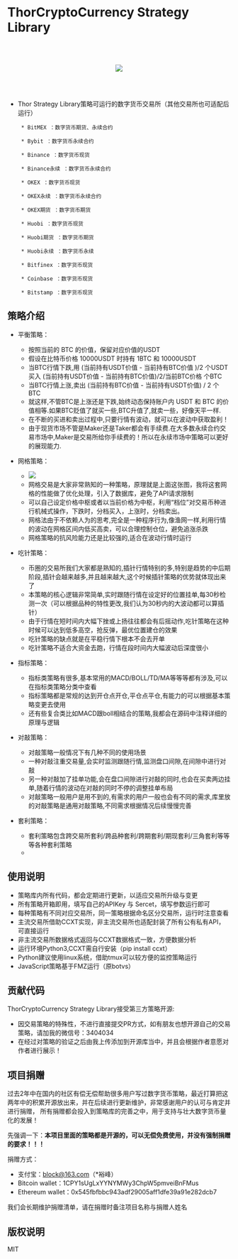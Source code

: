 # ThorCryptoCurrency Strategy Library

 
<br>
<br>
<p align="center">
  <img src ="http://thorquant.com/Thor-Quant.png"/>
</p>
<br>
<br>

 * Thor Strategy Library策略可运行的数字货币交易所（其他交易所也可适配后运行）

        * BitMEX ：数字货币期货、永续合约

        * Bybit ：数字货币永续合约

        * Binance ：数字货币现货

        * Binance永续 ：数字货币永续合约

        * OKEX ：数字货币现货

        * OKEX永续 ：数字货币永续合约

        * OKEX期货 ：数字货币期货

        * Huobi ：数字货币现货

        * Huobi期货 ：数字货币期货

        * Huobi永续 ：数字货币永续 

        * Bitfinex ：数字货币现货

        * Coinbase ：数字货币现货

        * Bitstamp ：数字货币现货


## 策略介绍

- 平衡策略：
  - 按照当前的 BTC 的价值，保留对应价值的USDT
  - 假设在比特币价格 10000USDT 时持有 1BTC 和 10000USDT
  - 当BTC行情下跌,用 (当前持有USDT价值 - 当前持有BTC价值 )/2 个USDT 买入 (当前持有USDT价值 - 当前持有BTC价值)/2/当前BTC价格 个BTC
  - 当BTC行情上涨,卖出 (当前持有BTC价值 - 当前持有USDT价值) / 2 个BTC
  - 就这样,不管BTC是上涨还是下跌,始终动态保持账户内 USDT 和 BTC 的价值相等.如果BTC贬值了就买一些,BTC升值了,就卖一些，好像天平一样.
  - 在不断的买进和卖出过程中,只要行情有波动，就可以在波动中获取盈利！
  - 由于现货市场不管是Maker还是Taker都会有手续费.在大多数永续合约交易市场中,Maker是交易所给你手续费的！所以在永续市场中策略可以更好的展现能力.

- 网格策略：
  - <img src ="http://thorquant.com/网格交易图片.png"/>
  - 网格交易是大家非常熟知的一种策略，原理就是上面这张图，我将这套网格的性能做了优化处理，引入了数据库，避免了API请求限制
  - 可以自己设定价格中枢或者以当前价格为中枢，利用“档位”对交易币种进行机械式操作，下跌时，分档买入，上涨时，分档卖出。
  - 网格法由于不依赖人为的思考,完全是一种程序行为,像渔网一样,利用行情的波动在网格区间内低买高卖，可以合理控制仓位，避免追涨杀跌
  - 网格策略的抗风险能力还是比较强的,适合在波动行情时运行

- 吃针策略：
  - 币圈的交易所我们大家都是熟知的,插针行情特别的多,特别是趋势的中后期阶段,插针会越来越多,并且越来越大,这个时候插针策略的优势就体现出来了
  - 本策略的核心逻辑非常简单,实时跟随行情在设定好的位置挂单,每30秒检测一次（可以根据品种的特性更改,我们认为30秒内的大波动都可以算插针）
  - 由于行情在短时间内大幅下挫或上扬往往都会有后摇动作,吃针策略在这种时候可以达到低多高空，抢反弹，最优位置建仓的效果
  - 吃针策略的缺点就是在平稳行情下根本不会去开单
  - 吃针策略不适合大资金去跑，行情在段时间内大幅波动后深度很小
  
- 指标策略：
  - 指标类策略有很多,基本常用的MACD/BOLL/TD/MA等等等都有涉及,可以在指标类策略分类中查看
  - 指标策略都是常规的达到开仓点开仓,平仓点平仓,有能力的可以根据基本策略变更去使用
  - 还有些复合类比如MACD跟boll相结合的策略,我都会在源码中注释详细的原理与逻辑

- 对敲策略：
  - 对敲策略一般情况下有几种不同的使用场景
  - 一种对敲注重交易量,会实时监测跟随行情,监测盘口间隙,在间隙中进行对敲
  - 另一种对敲加了挂单功能,会在盘口间隙进行对敲的同时,也会在买卖两边挂单,随着行情的波动在对敲的同时不停的调整挂单布局
  - 对敲策略一般用户是用不到的,有需求的用户一般也会有不同的需求,库里放的对敲策略是通用对敲策略,不同需求根据情况后续慢慢完善

- 套利策略：
  - 套利策略包含跨交易所套利/跨品种套利/跨期套利/期现套利/三角套利等等等各种套利策略
  - 



## 使用说明
- 策略库内所有代码，都会定期进行更新，以适应交易所升级与变更
- 所有策略开箱即用，填写自己的APIKey 与 Sercet，填写参数运行即可
- 每种策略有不同对应交易所，同一策略根据命名区分交易所，运行时注意查看
- 主流交易所借助CCXT实现，非主流交易所也适配封装了所有公有私有API，可直接运行
- 非主流交易所数据格式返回与CCXT数据格式一致，方便数据分析
- 运行环境Python3,CCXT需自行安装（pip install ccxt）
- Python建议使用linux系统，借助tmux可以较方便的监控策略运行
- JavaScript策略基于FMZ运行（原botvs）



## 贡献代码

ThorCryptoCurrency Strategy Library接受第三方策略开源:

- 因交易策略的特殊性，不进行直接提交PR方式，如有朋友也想开源自己的交易策略，请加我的微信号：3404034
- 在经过对策略的验证之后由我上传添加到开源库当中，并且会根据作者意愿对作者进行展示！




## 项目捐赠

过去2年中在国内的社区有偿无偿帮助很多用户写过数字货币策略，最近打算把这两年中的积累开源放出来，并在后续进行更新维护，非常感谢用户的认可与肯定并进行捐赠，
所有捐赠都会投入到策略库的完善之中，用于支持与壮大数字货币量化的发展！

先强调一下：**本项目里面的策略都是开源的，可以无偿免费使用，并没有强制捐赠的要求！！！**

捐赠方式：
- 支付宝：block@163.com（*裕峰）
- Bitcoin wallet：1CPY1sUgLxYYNYMWy3ChpW5pmveiBnFMus
- Ethereum wallet：0x545fbfbbc943adf29005aff1dfe39a91e282dcb7


我们会长期维护捐赠清单，请在捐赠时备注项目名称与捐赠人姓名


## 版权说明

MIT
